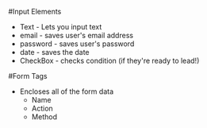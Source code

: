 #Input Elements
* Text - Lets you input text
* email - saves user's email address
* password - saves user's password
* date - saves the date
* CheckBox - checks condition (if they're ready to lead!)

#Form Tags
* Encloses all of the form data
	* Name
	* Action
	* Method
